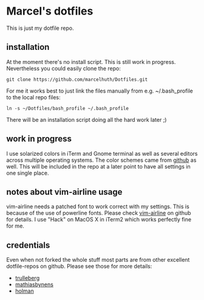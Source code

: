 # Marcel's dotfiles
This is just my dotfile repo.

## installation
At the moment there's no install script. This is still work in progress.
Nevertheless you could easily clone the repo:
```
git clone https://github.com/marcelhuth/Dotfiles.git
```
For me it works best to just link the files manually from e.g. ~/.bash_profile
to the local repo files:
```
ln -s ~/Dotfiles/bash_profile ~/.bash_profile
```
There will be an installation script doing all the hard work later ;)
## work in progress
I use solarized colors in iTerm and Gnome terminal as well as several editors across multiple operating systems. The color schemes came from [github](https://github.com/altercation/solarized) as well. This will be included in the repo at a later point to have all settings in one single place.
## notes about vim-airline usage
vim-airline needs a patched font to work correct with my settings. This is because of the use of powerline fonts.
Please check [vim-airline](https://github.com/bling/vim-airline) on github for details.
I use "Hack" on MacOS X in iTerm2 which works perfectly fine for me.
## credentials
Even when not forked the whole stuff most parts are from other excellent
dotfile-repos on github. Please see those for more details:

- [trulleberg](https://github.com/trulleberg/Dotfiles)
- [mathiasbynens](https://github.com/mathiasbynens/dotfiles)
- [holman](https://github.com/holman/dotfiles)
